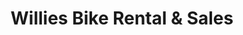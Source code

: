 ---
title: "Willies Bike Rental & Sales"
url: /upper-tantallon/willies-bike-rental-und-sales-st-margarets-bay-road/
shop: Fahrrad
---